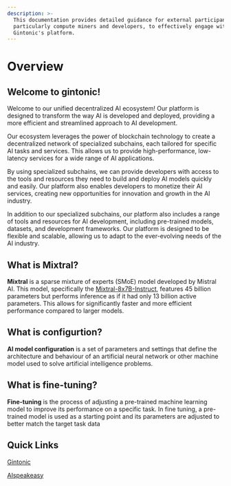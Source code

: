```yaml
---
description: >-
  This documentation provides detailed guidance for external participants,
  particularly compute miners and developers, to effectively engage with
  Gintonic's platform.
---
```


# Overview

## Welcome to gintonic!

Welcome to our unified decentralized AI ecosystem! Our platform is designed to transform the way AI is developed and deployed, providing a more efficient and streamlined approach to AI development. 

Our ecosystem leverages the power of blockchain technology to create a decentralized network of specialized subchains, each tailored for specific AI tasks and services. This allows us to provide high-performance, low-latency services for a wide range of AI applications.

By using specialized subchains, we can provide developers with access to the tools and resources they need to build and deploy AI models quickly and easily. Our platform also enables developers to monetize their AI services, creating new opportunities for innovation and growth in the AI industry.

In addition to our specialized subchains, our platform also includes a range of tools and resources for AI development, including pre-trained models, datasets, and development frameworks. Our platform is designed to be flexible and scalable, allowing us to adapt to the ever-evolving needs of the AI industry.

## What is Mixtral?&#x20;

**Mixtral** is a sparse mixture of experts (SMoE) model developed by Mistral AI. This model, specifically the [Mixtral-8x7B-Instruct](https://huggingface.co/mistralai/Mixtral-8x7B-Instruct-v0.1), features 45 billion parameters but performs inference as if it had only 13 billion active parameters. This allows for significantly faster and more efficient performance compared to larger models.

## What is configurtion?&#x20;

**AI model configuration** is a set of parameters and settings that define the architecture and behaviour of an artificial neural network or other machine model used to solve artificial intelligence problems.

## What is fine-tuning?&#x20; 

**Fine-tuning** is the process of adjusting a pre-trained machine learning model to improve its performance on a specific task. In fine tuning, a pre-trained model is used as a starting point and its parameters are adjusted to better match the target task data

## Quick Links

[Gintonic](https://console.gintonic.ai/)

[AIspeakeasy ](https://aispeakeasy.com/)
